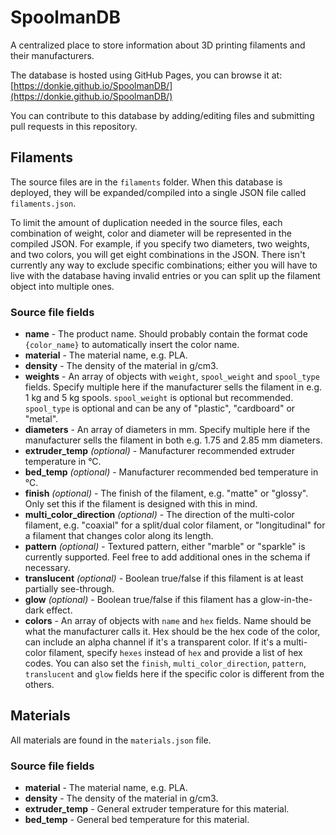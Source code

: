 # SpoolmanDB

A centralized place to store information about 3D printing filaments and their manufacturers.

The database is hosted using GitHub Pages, you can browse it at: [https://donkie.github.io/SpoolmanDB/](https://donkie.github.io/SpoolmanDB/)

You can contribute to this database by adding/editing files and submitting pull requests in this repository.

## Filaments

The source files are in the `filaments` folder. When this database is deployed, they will be expanded/compiled into a single JSON file called `filaments.json`.

To limit the amount of duplication needed in the source files, each combination of weight, color and diameter will be represented in the compiled JSON. For example, if you specify two diameters, two weights, and two colors, you will get eight combinations in the JSON. There isn't currently any way to exclude specific combinations; either you will have to live with the database having invalid
entries or you can split up the filament object into multiple ones.

### Source file fields

* **name** - The product name. Should probably contain the format code `{color_name}` to automatically insert the color name.
* **material** - The material name, e.g. PLA.
* **density** - The density of the material in g/cm3.
* **weights** - An array of objects with `weight`, `spool_weight` and `spool_type` fields. Specify multiple here if the manufacturer sells the filament in e.g. 1 kg and 5 kg spools. `spool_weight` is optional but recommended. `spool_type` is optional and can be any of "plastic", "cardboard" or "metal".
* **diameters** - An array of diameters in mm. Specify multiple here if the manufacturer sells the filament in both e.g. 1.75 and 2.85 mm diameters.
* **extruder_temp** *(optional)* - Manufacturer recommended extruder temperature in °C.
* **bed_temp** *(optional)* - Manufacturer recommended bed temperature in °C.
* **finish** *(optional)* - The finish of the filament, e.g. "matte" or "glossy". Only set this if the filament is designed with this in mind.
* **multi_color_direction** *(optional)* - The direction of the multi-color filament, e.g. "coaxial" for a split/dual color filament, or "longitudinal" for a filament that changes color along its length.
* **pattern** *(optional)* - Textured pattern, either "marble" or "sparkle" is currently supported. Feel free to add additional ones in the schema if necessary.
* **translucent** *(optional)* - Boolean true/false if this filament is at least partially see-through.
* **glow** *(optional)* - Boolean true/false if this filament has a glow-in-the-dark effect.
* **colors** - An array of objects with `name` and `hex` fields. Name should be what the manufacturer calls it. Hex should be the hex code of the color, can include an alpha channel if it's a transparent color. If it's a multi-color filament, specify `hexes` instead of `hex` and provide a list of hex codes. You can also set the `finish`, `multi_color_direction`, `pattern`, `translucent` and `glow` fields here if the specific color is different from the others.

## Materials

All materials are found in the `materials.json` file.

### Source file fields

* **material** - The material name, e.g. PLA.
* **density** - The density of the material in g/cm3.
* **extruder_temp** - General extruder temperature for this material.
* **bed_temp** - General bed temperature for this material.
